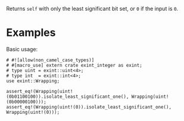Returns `self` with only the least significant bit set, or `0` if the input is `0`.

# Examples

Basic usage:

```
# #![allow(non_camel_case_types)]
# #[macro_use] extern crate exint_integer as exint;
# type uint = exint::uint<4>;
# type int  = exint::int<4>;
use exint::Wrapping;

assert_eq!(Wrapping(uint!(0b01100100)).isolate_least_significant_one(), Wrapping(uint!(0b00000100)));
assert_eq!(Wrapping(uint!(0)).isolate_least_significant_one(), Wrapping(uint!(0)));
```
